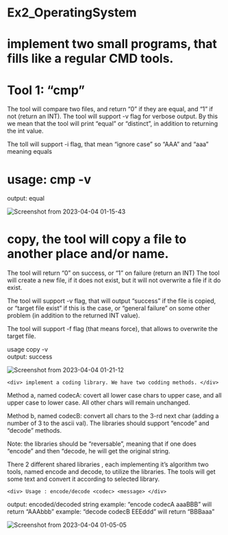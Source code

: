 
# Ex2_OperatingSystem


# implement two small programs, that fills like a regular CMD tools.

# Tool 1: “cmp”

The tool will compare two files, and return “0” if they are equal, and “1” if not (return an INT).
The tool will support -v flag for verbose output.
By this we mean that the tool will print “equal” or “distinct”, in addition to returning the int value.

The toll will support -i flag, that mean “ignore case” so “AAA” and “aaa” meaning equals

# usage: cmp <file1> <file2> -v
output: equal

![Screenshot from 2023-04-04 01-15-43](https://user-images.githubusercontent.com/92846018/229640298-0a7c9991-cc1d-4648-86c3-60465e707d2b.png)



# copy, the tool will copy a file to another place and/or name.  
The tool will return “0” on success, or “1” on failure (return an INT)
The tool will create a new file, if it does not exist, but it will not overwrite a file if it do exist.
  
The tool will support -v flag, that will output “success” if the file is copied, or “target file exist” if this is
the case, or “general failure” on some other problem (in addition to the returned INT value).
  
The tool will support -f flag (that means force), that allows to overwrite the target file.
  
  <div> usage copy <file1> <file2> -v </div>
output: success

![Screenshot from 2023-04-04 01-21-12](https://user-images.githubusercontent.com/92846018/229640328-0861b43b-1306-4172-8f86-884aafdc80e1.png)



    <div> implement a coding library. We have two codding methods. </div>
    
Method a, named codecA: covert all lower case chars to upper case, and all upper case to lower case.
All other chars will remain unchanged.
    
Method b, named codecB: convert all chars to the 3-rd next char (adding a number of 3 to the ascii val).
The libraries should support “encode” and “decode” methods.
    
<div> Note: the libraries should be “reversable”, meaning that if one does “encode” and then “decode, he will get the original string. </div>

    
There 2 different shared libraries , each implementing it’s algorithm
two tools, named encode and decode, to utilize the libraries. The tools will get some text and
convert it according to selected library.
    
    <div> Usage : encode/decode <codec> <message> </div>
      
output: encoded/decoded string
example: “encode codecA aaaBBB” will return “AAAbbb”
example: “decode codecB EEEddd” will return “BBBaaa”


![Screenshot from 2023-04-04 01-05-05](https://user-images.githubusercontent.com/92846018/229640406-f27c2dec-f28f-4264-a5b6-476fc840c72f.png)



